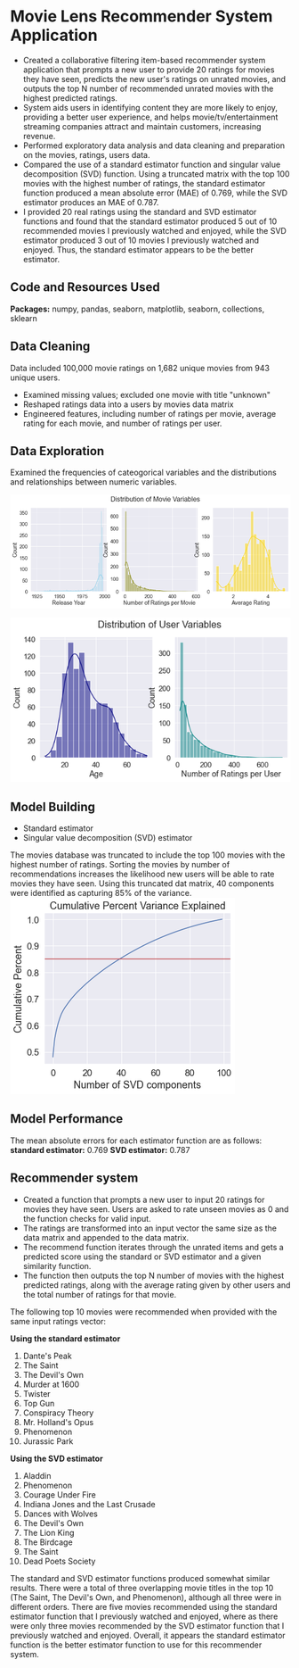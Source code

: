 # Movie Lens Recommender System Application
* Created a collaborative filtering item-based recommender system application that prompts a new user to provide 20 ratings for movies they have seen, predicts the new user's ratings on unrated movies, and outputs the top N number of recommended unrated movies with the highest predicted ratings.
* System aids users in identifying content they are more likely to enjoy, providing a better user experience, and helps movie/tv/entertainment streaming companies attract and maintain customers, increasing revenue.
* Performed exploratory data analysis and data cleaning and preparation on the movies, ratings, users data.
* Compared the use of a standard estimator function and singular value decomposition (SVD) function. Using a truncated matrix with the top 100 movies with the highest number of ratings, the standard estimator function produced a mean absolute error (MAE) of 0.769, while the SVD estimator produces an MAE of 0.787.
* I provided 20 real ratings using the standard and SVD estimator functions and found that the standard estimator produced 5 out of 10 recommended movies I previously watched and enjoyed, while the SVD estimator produced 3 out of 10 movies I previously watched and enjoyed. Thus, the standard estimator appears to be the better estimator.

## Code and Resources Used
**Packages:** numpy, pandas, seaborn, matplotlib, seaborn, collections, sklearn

## Data Cleaning
Data included 100,000 movie ratings on 1,682 unique movies from 943 unique users.
* Examined missing values; excluded one movie with title "unknown"
* Reshaped ratings data into a users by movies data matrix
* Engineered features, including number of ratings per movie, average rating for each movie, and number of ratings per user.

## Data Exploration
Examined the frequencies of cateogorical variables and the distributions and relationships between numeric variables.

![Histograms of Movies Variables](https://github.com/chelseako/ml_recommender_system/blob/main/movie.png)

![Histograms of Users Variables](https://github.com/chelseako/ml_recommender_system/blob/main/user.png)

## Model Building  
* Standard estimator  
* Singular value decomposition (SVD) estimator  

The movies database was truncated to include the top 100 movies with the highest number of ratings. Sorting the movies by number of recommendations increases the likelihood new users will be able to rate movies they have seen. Using this truncated dat matrix, 40 components were identified as capturing 85% of the variance.  
![Percent of variance explained by SVD components](https://github.com/chelseako/ml_recommender_system/blob/main/svd_components.png)

## Model Performance
The mean absolute errors for each estimator function are as follows:
**standard estimator:** 0.769
**SVD estimator:** 0.787

## Recommender system
* Created a function that prompts a new user to input 20 ratings for movies they have seen. Users are asked to rate unseen movies as 0 and the function checks for valid input.
* The ratings are transformed into an input vector the same size as the data matrix and appended to the data matrix.
* The recommend function iterates through the unrated items and gets a predicted score using the standard or SVD estimator and a given similarity function.
* The function then outputs the top N number of movies with the highest predicted ratings, along with the average rating given by other users and the total number of ratings for that movie.

The following top 10 movies were recommended when provided with the same input ratings vector:

**Using the standard estimator**

1. Dante's Peak  
2. The Saint  
3. The Devil's Own  
4. Murder at 1600  
5. Twister  
6. Top Gun  
7. Conspiracy Theory  
8. Mr. Holland's Opus  
9. Phenomenon  
10. Jurassic Park  

**Using the SVD estimator**

1. Aladdin  
2. Phenomenon  
3. Courage Under Fire  
4. Indiana Jones and the Last Crusade  
5. Dances with Wolves  
6. The Devil's Own  
7. The Lion King  
8. The Birdcage  
9. The Saint  
10. Dead Poets Society  

The standard and SVD estimator functions produced somewhat similar results. There were a total of three overlapping movie titles in the top 10 (The Saint, The Devil's Own, and Phenomenon), although all three were in different orders. There are five movies recommended using the standard estimator function that I previously watched and enjoyed, where as there were only three movies recommended by the SVD estimator function that I previously watched and enjoyed. Overall, it appears the standard estimator function is the better estimator function to use for this recommender system.
